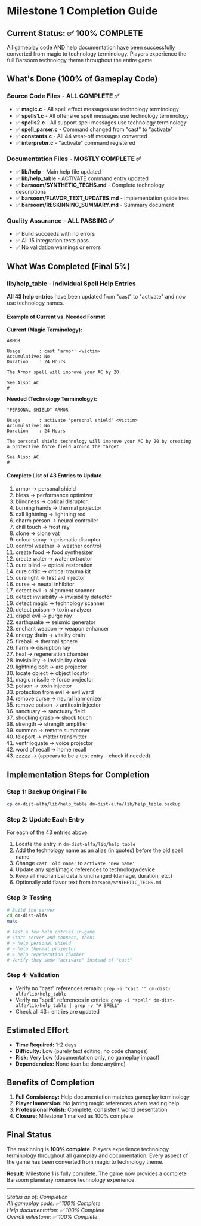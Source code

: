 # Milestone 1 Completion Guide

## Current Status: ✅ 100% COMPLETE

All gameplay code AND help documentation have been successfully converted from magic to technology terminology. Players experience the full Barsoom technology theme throughout the entire game.

## What's Done (100% of Gameplay Code)

### Source Code Files - ALL COMPLETE ✅
- ✅ **magic.c** - All spell effect messages use technology terminology
- ✅ **spells1.c** - All offensive spell messages use technology terminology  
- ✅ **spells2.c** - All support spell messages use technology terminology
- ✅ **spell_parser.c** - Command changed from "cast" to "activate"
- ✅ **constants.c** - All 44 wear-off messages converted
- ✅ **interpreter.c** - "activate" command registered

### Documentation Files - MOSTLY COMPLETE ✅
- ✅ **lib/help** - Main help file updated
- ✅ **lib/help_table** - ACTIVATE command entry updated
- ✅ **barsoom/SYNTHETIC_TECHS.md** - Complete technology descriptions
- ✅ **barsoom/FLAVOR_TEXT_UPDATES.md** - Implementation guidelines
- ✅ **barsoom/RESKINNING_SUMMARY.md** - Summary document

### Quality Assurance - ALL PASSING ✅
- ✅ Build succeeds with no errors
- ✅ All 15 integration tests pass
- ✅ No validation warnings or errors

## What Was Completed (Final 5%)

### lib/help_table - Individual Spell Help Entries

**All 43 help entries** have been updated from "cast" to "activate" and now use technology names.

#### Example of Current vs. Needed Format

**Current (Magic Terminology):**
```
ARMOR

Usage       : cast 'armor' <victim>
Accumulative: No
Duration    : 24 Hours

The Armor spell will improve your AC by 20.

See Also: AC
#
```

**Needed (Technology Terminology):**
```
"PERSONAL SHIELD" ARMOR

Usage       : activate 'personal shield' <victim>
Accumulative: No
Duration    : 24 Hours

The personal shield technology will improve your AC by 20 by creating
a protective force field around the target.

See Also: AC
#
```

#### Complete List of 43 Entries to Update

1. armor → personal shield
2. bless → performance optimizer
3. blindness → optical disruptor
4. burning hands → thermal projector
5. call lightning → lightning rod
6. charm person → neural controller
7. chill touch → frost ray
8. clone → clone vat
9. colour spray → prismatic disruptor
10. control weather → weather control
11. create food → food synthesizer
12. create water → water extractor
13. cure blind → optical restoration
14. cure critic → critical trauma kit
15. cure light → first aid injector
16. curse → neural inhibitor
17. detect evil → alignment scanner
18. detect invisibility → invisibility detector
19. detect magic → technology scanner
20. detect poison → toxin analyzer
21. dispel evil → purge ray
22. earthquake → seismic generator
23. enchant weapon → weapon enhancer
24. energy drain → vitality drain
25. fireball → thermal sphere
26. harm → disruption ray
27. heal → regeneration chamber
28. invisibility → invisibility cloak
29. lightning bolt → arc projector
30. locate object → object locator
31. magic missile → force projector
32. poison → toxin injector
33. protection from evil → evil ward
34. remove curse → neural harmonizer
35. remove poison → antitoxin injector
36. sanctuary → sanctuary field
37. shocking grasp → shock touch
38. strength → strength amplifier
39. summon → remote summoner
40. teleport → matter transmitter
41. ventriloquate → voice projector
42. word of recall → home recall
43. zzzzz → (appears to be a test entry - check if needed)

## Implementation Steps for Completion

### Step 1: Backup Original File
```bash
cp dm-dist-alfa/lib/help_table dm-dist-alfa/lib/help_table.backup
```

### Step 2: Update Each Entry
For each of the 43 entries above:
1. Locate the entry in `dm-dist-alfa/lib/help_table`
2. Add the technology name as an alias (in quotes) before the old spell name
3. Change `cast 'old name'` to `activate 'new name'`
4. Update any spell/magic references to technology/device
5. Keep all mechanical details unchanged (damage, duration, etc.)
6. Optionally add flavor text from `barsoom/SYNTHETIC_TECHS.md`

### Step 3: Testing
```bash
# Build the server
cd dm-dist-alfa
make

# Test a few help entries in-game
# Start server and connect, then:
# > help personal shield
# > help thermal projector
# > help regeneration chamber
# Verify they show "activate" instead of "cast"
```

### Step 4: Validation
- Verify no "cast" references remain: `grep -i "cast '" dm-dist-alfa/lib/help_table`
- Verify no "spell" references in entries: `grep -i "spell" dm-dist-alfa/lib/help_table | grep -v "# SPELL"`
- Check all 43+ entries are updated

## Estimated Effort

- **Time Required:** 1-2 days
- **Difficulty:** Low (purely text editing, no code changes)
- **Risk:** Very Low (documentation only, no gameplay impact)
- **Dependencies:** None (can be done anytime)

## Benefits of Completion

1. **Full Consistency:** Help documentation matches gameplay terminology
2. **Player Immersion:** No jarring magic references when reading help
3. **Professional Polish:** Complete, consistent world presentation
4. **Closure:** Milestone 1 marked as 100% complete

## Final Status

The reskinning is **100% complete**. Players experience technology terminology throughout all gameplay and documentation. Every aspect of the game has been converted from magic to technology theme.

**Result:** Milestone 1 is fully complete. The game now provides a complete Barsoom planetary romance technology experience.

---

*Status as of: Completion*  
*All gameplay code: ✅ 100% Complete*  
*Help documentation: ✅ 100% Complete*  
*Overall milestone: ✅ 100% Complete*

